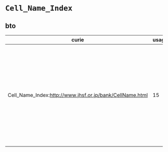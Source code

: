 # `Cell_Name_Index`

## bto

| curie                                                    |   usages | nodes                                                                                                                                                                                                                                                                                                                                                                                                                                                                                                                                                                                                                                                                                                                                                                                            |
|----------------------------------------------------------|----------|--------------------------------------------------------------------------------------------------------------------------------------------------------------------------------------------------------------------------------------------------------------------------------------------------------------------------------------------------------------------------------------------------------------------------------------------------------------------------------------------------------------------------------------------------------------------------------------------------------------------------------------------------------------------------------------------------------------------------------------------------------------------------------------------------|
| Cell_Name_Index:http://www.jhsf.or.jp/bank/CellName.html |       15 | [BTO:0001148](https://bioregistry.io/BTO:0001148), [BTO:0001151](https://bioregistry.io/BTO:0001151), [BTO:0002039](https://bioregistry.io/BTO:0002039), [BTO:0002040](https://bioregistry.io/BTO:0002040), [BTO:0002041](https://bioregistry.io/BTO:0002041), [BTO:0002049](https://bioregistry.io/BTO:0002049), [BTO:0002137](https://bioregistry.io/BTO:0002137), [BTO:0002404](https://bioregistry.io/BTO:0002404), [BTO:0002431](https://bioregistry.io/BTO:0002431), [BTO:0002568](https://bioregistry.io/BTO:0002568), [BTO:0002583](https://bioregistry.io/BTO:0002583), [BTO:0002596](https://bioregistry.io/BTO:0002596), [BTO:0002597](https://bioregistry.io/BTO:0002597), [BTO:0003001](https://bioregistry.io/BTO:0003001), [BTO:0003204](https://bioregistry.io/BTO:0003204), ... |

